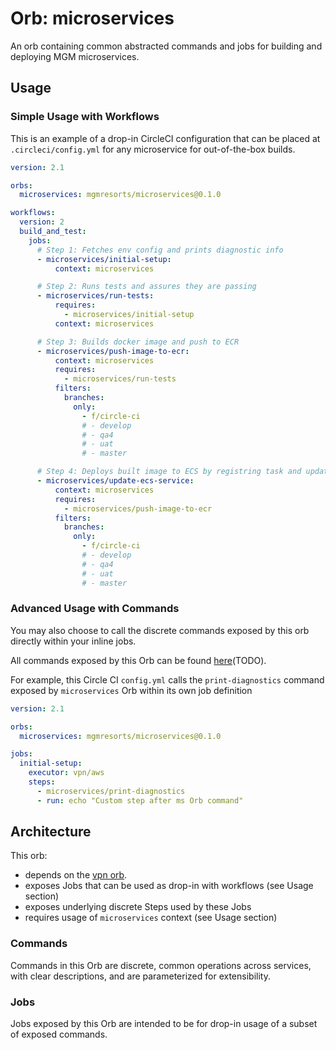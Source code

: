 # Orb: microservices
An orb containing common abstracted commands and jobs for building and deploying MGM microservices.

## Usage

### Simple Usage with Workflows

This is an example of a drop-in CircleCI configuration that can be placed at `.circleci/config.yml` for any microservice for out-of-the-box builds.

```yml
version: 2.1

orbs:
  microservices: mgmresorts/microservices@0.1.0

workflows:
  version: 2
  build_and_test:
    jobs:
      # Step 1: Fetches env config and prints diagnostic info
      - microservices/initial-setup:
          context: microservices

      # Step 2: Runs tests and assures they are passing
      - microservices/run-tests:
          requires:
            - microservices/initial-setup
          context: microservices

      # Step 3: Builds docker image and push to ECR
      - microservices/push-image-to-ecr:
          context: microservices
          requires:
            - microservices/run-tests
          filters:
            branches:
              only:
                - f/circle-ci
                # - develop
                # - qa4
                # - uat
                # - master

      # Step 4: Deploys built image to ECS by registring task and updating cluster
      - microservices/update-ecs-service:
          context: microservices
          requires:
            - microservices/push-image-to-ecr
          filters:
            branches:
              only:
                - f/circle-ci
                # - develop
                # - qa4
                # - uat
                # - master
```

### Advanced Usage with Commands
You may also choose to call the discrete commands exposed by this orb directly within your inline jobs.

All commands exposed by this Orb can be found [here](#orb-registry-url)(TODO).

For example, this Circle CI `config.yml` calls the `print-diagnostics` command exposed by `microservices` Orb within its own job definition

```yml
version: 2.1

orbs:
  microservices: mgmresorts/microservices@0.1.0

jobs:
  initial-setup:
    executor: vpn/aws
    steps:
      - microservices/print-diagnostics
      - run: echo "Custom step after ms Orb command"

```

## Architecture

This orb:
- depends on the [vpn orb](https://github.com/MGMDV-Orbs/vpn/).
- exposes Jobs that can be used as drop-in with workflows (see Usage section)
- exposes underlying discrete Steps used by these Jobs
- requires usage of `microservices` context (see Usage section)

### Commands
Commands in this Orb are discrete, common operations across services, with clear descriptions, and are parameterized for extensibility.

### Jobs
Jobs exposed by this Orb are intended to be for drop-in usage of a subset of exposed commands.
